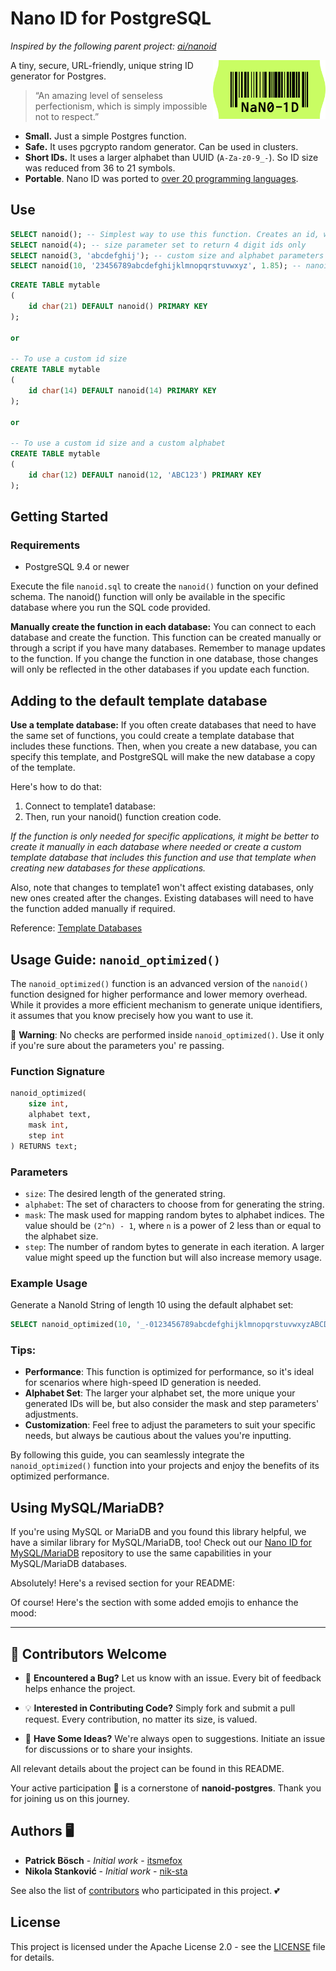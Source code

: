 # Nano ID for PostgreSQL

_Inspired by the following parent project: [ai/nanoid](https://github.com/ai/nanoid)_

<img src="./logo.svg" align="right" alt="Nano ID logo by Anton Lovchikov" width="180" height="94">

A tiny, secure, URL-friendly, unique string ID generator for Postgres.

> “An amazing level of senseless perfectionism, which is simply impossible not to respect.”

* **Small.** Just a simple Postgres function.
* **Safe.** It uses pgcrypto random generator. Can be used in clusters.
* **Short IDs.** It uses a larger alphabet than UUID (`A-Za-z0-9_-`). So ID size was reduced from 36 to 21 symbols.
* **Portable**. Nano ID was ported
  to [over 20 programming languages](https://github.com/ai/nanoid/blob/main/README.md#other-programming-languages).

## Use

```sql
SELECT nanoid(); -- Simplest way to use this function. Creates an id, with the defaults of the created nanoid() function.
SELECT nanoid(4); -- size parameter set to return 4 digit ids only
SELECT nanoid(3, 'abcdefghij'); -- custom size and alphabet parameters defined. nanoid() generates ids concerning them.
SELECT nanoid(10, '23456789abcdefghijklmnopqrstuvwxyz', 1.85); -- nanoid() could generates ids more performant with a custom defined additional bytes factor.
```

```sql
CREATE TABLE mytable
(
    id char(21) DEFAULT nanoid() PRIMARY KEY
);

or

-- To use a custom id size
CREATE TABLE mytable
(
    id char(14) DEFAULT nanoid(14) PRIMARY KEY
);

or

-- To use a custom id size and a custom alphabet
CREATE TABLE mytable
(
    id char(12) DEFAULT nanoid(12, 'ABC123') PRIMARY KEY
);
```

## Getting Started

### Requirements

* PostgreSQL 9.4 or newer

Execute the file `nanoid.sql` to create the `nanoid()` function on your defined schema. The nanoid() function will only
be available in the specific database where you run the SQL code provided.

**Manually create the function in each database:** You can connect to each database and create the function. This
function can be created manually or through a script if you have many databases. Remember to manage updates to the
function. If you change the function in one database, those changes will only be reflected in the other databases if you
update each function.

## Adding to the default template database

**Use a template database:** If you often create databases that need to have the same set of functions, you could create
a template database that includes these functions. Then, when you create a new database, you can specify this template,
and PostgreSQL will make the new database a copy of the template.

Here's how to do that:

1. Connect to template1 database:
2. Then, run your nanoid() function creation code.

*If the function is only needed for specific applications, it might be better to create it manually in each database
where needed or create a custom template database that includes this function and use that template when creating new
databases for these applications.*

Also, note that changes to template1 won't affect existing databases, only new ones created after the changes. Existing
databases will need to have the function added manually if required.

Reference: [Template Databases](https://www.postgresql.org/docs/current/manage-ag-templatedbs.html)

## Usage Guide: `nanoid_optimized()`

The `nanoid_optimized()` function is an advanced version of the `nanoid()` function designed for higher performance and
lower memory overhead. While it provides a more efficient mechanism to generate unique identifiers, it assumes that you
know precisely how you want to use it.

🚫 **Warning**: No checks are performed inside `nanoid_optimized()`. Use it only if you're sure about the parameters you'
re passing.

### Function Signature

```sql
nanoid_optimized(
    size int,
    alphabet text,
    mask int,
    step int
) RETURNS text;
```

### Parameters

- `size`: The desired length of the generated string.
- `alphabet`: The set of characters to choose from for generating the string.
- `mask`: The mask used for mapping random bytes to alphabet indices. The value should be `(2^n) - 1`, where `n` is a
  power of 2 less than or equal to the alphabet size.
- `step`: The number of random bytes to generate in each iteration. A larger value might speed up the function but will
  also increase memory usage.

### Example Usage

Generate a NanoId String of length 10 using the default alphabet set:

```sql
SELECT nanoid_optimized(10, '_-0123456789abcdefghijklmnopqrstuvwxyzABCDEFGHIJKLMNOPQRSTUVWXYZ', 63, 16);
```

### Tips:

- **Performance**: This function is optimized for performance, so it's ideal for scenarios where high-speed ID
  generation is needed.
- **Alphabet Set**: The larger your alphabet set, the more unique your generated IDs will be, but also consider the mask
  and step parameters' adjustments.
- **Customization**: Feel free to adjust the parameters to suit your specific needs, but always be cautious about the
  values you're inputting.

By following this guide, you can seamlessly integrate the `nanoid_optimized()` function into your projects and enjoy the
benefits of its optimized performance.

## Using MySQL/MariaDB?

If you're using MySQL or MariaDB and you found this library helpful, we have a similar library for MySQL/MariaDB, too!
Check out our [Nano ID for MySQL/MariaDB](https://github.com/viascom/nanoid-mysql-mariadb) repository to use the same
capabilities in your MySQL/MariaDB databases.

Absolutely! Here's a revised section for your README:

Of course! Here's the section with some added emojis to enhance the mood:

---

## 🌱 Contributors Welcome

- 🐛 **Encountered a Bug?** Let us know with an issue. Every bit of feedback helps enhance the project.

- 💡 **Interested in Contributing Code?** Simply fork and submit a pull request. Every contribution, no matter its size, is valued.

- 📣 **Have Some Ideas?** We're always open to suggestions. Initiate an issue for discussions or to share your insights.

All relevant details about the project can be found in this README.

Your active participation 🤝 is a cornerstone of **nanoid-postgres**. Thank you for joining us on this journey.

## Authors 🖥️

* **Patrick Bösch** - *Initial work* - [itsmefox](https://github.com/itsmefox)
* **Nikola Stanković** - *Initial work* - [nik-sta](https://github.com/nik-sta)

See also the list of [contributors](https://github.com/viascom/nanoid-postgres/contributors) who participated in this
project. 💕

## License

This project is licensed under the Apache License 2.0 - see the [LICENSE](LICENSE) file for details.
